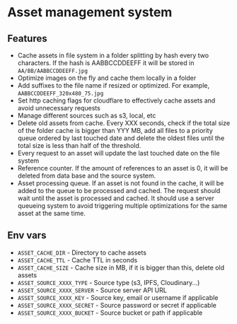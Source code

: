 # Asset management system

## Features

- Cache assets in file system in a folder splitting by hash every two characters. If the hash is AABBCCDDEEFF it will be stored in `AA/BB/AABBCCDDEEFF.jpg`
- Optimize images on the fly and cache them locally in a folder
- Add suffixes to the file name if resized or optimized. For example, `AABBCCDDEEFF_320x480_75.jpg`
- Set http caching flags for cloudflare to effectively cache assets and avoid unnecessary requests
- Manage different sources such as s3, local, etc
- Delete old assets from cache. Every XXX seconds, check if the total size of the folder cache is bigger than YYY MB, add all files to a priority queue ordered by last touched date and delete the oldest files until the total size is less than half of the threshold.  
- Every request to an asset will update the last touched date on the file system
- Reference counter. If the amount of references to an asset is 0, it will be deleted from data base and the source system.
- Asset processing queue. If an asset is not found in the cache, it will be added to the queue to be processed and cached. The request should wait until the asset is processed and cached. It should use a server queueing system to avoid triggering multiple optimizations for the same asset at the same time. 

## Env vars

- `ASSET_CACHE_DIR` - Directory to cache assets
- `ASSET_CACHE_TTL` - Cache TTL in seconds
- `ASSET_CACHE_SIZE` - Cache size in MB, if it is bigger than this, delete old assets
- `ASSET_SOURCE_XXXX_TYPE` - Source type (s3, IPFS, Cloudinary...)
- `ASSET_SOURCE_XXXX_SERVER` - Source server API URL
- `ASSET_SOURCE_XXXX_KEY` - Source key, email or username if applicable
- `ASSET_SOURCE_XXXX_SECRET` - Source password or secret if applicable
- `ASSET_SOURCE_XXXX_BUCKET` - Source bucket or path if applicable
